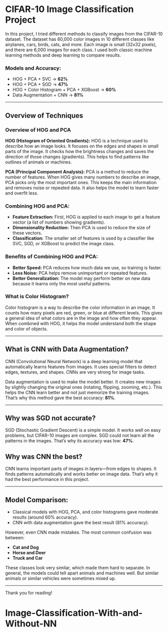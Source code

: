 # CIFAR-10 Image Classification Project

In this project, I tried different methods to classify images from the CIFAR-10 dataset. The dataset has 60,000 color images in 10 different classes like airplanes, cars, birds, cats, and more. Each image is small (32x32 pixels), and there are 6,000 images for each class. I used both classic machine learning methods and deep learning to compare results.

### Models and Accuracy:

* HOG + PCA + SVC → **62%**
* HOG + PCA + SGD → **47%**
* HOG + Color Histogram + PCA + XGBoost → **60%**
* Data Augmentation + CNN → **81%**

---

## Overview of Techniques

### Overview of HOG and PCA

**HOG (Histogram of Oriented Gradients):** HOG is a technique used to describe how an image looks. It focuses on the edges and shapes in small parts of the image. It checks how the brightness changes and saves the direction of those changes (gradients). This helps to find patterns like outlines of animals or machines.

**PCA (Principal Component Analysis):** PCA is a method to reduce the number of features. When HOG gives many numbers to describe an image, PCA picks only the most important ones. This keeps the main information and removes noise or repeated data. It also helps the model to learn faster and overfit less.

### Combining HOG and PCA:

* **Feature Extraction:** First, HOG is applied to each image to get a feature vector (a list of numbers showing gradients).
* **Dimensionality Reduction:** Then PCA is used to reduce the size of these vectors.
* **Classification:** The smaller set of features is used by a classifier like SVC, SGD, or XGBoost to predict the image class.

### Benefits of Combining HOG and PCA:

* **Better Speed:** PCA reduces how much data we use, so training is faster.
* **Less Noise:** PCA helps remove unimportant or repeated features.
* **Better Generalization:** The model may perform better on new data because it learns only the most useful patterns.

### What is Color Histogram?

Color histogram is a way to describe the color information in an image. It counts how many pixels are red, green, or blue at different levels. This gives a general idea of what colors are in the image and how often they appear. When combined with HOG, it helps the model understand both the shape and color of objects.

---

## What is CNN with Data Augmentation?

CNN (Convolutional Neural Network) is a deep learning model that automatically learns features from images. It uses special filters to detect edges, textures, and shapes. CNNs are very strong for image tasks.

Data augmentation is used to make the model better. It creates new images by slightly changing the original ones (rotating, flipping, zooming, etc.). This helps the CNN learn better and not just memorize the training images. That’s why this method gave the best accuracy: **81%**.

---

## Why was SGD not accurate?

SGD (Stochastic Gradient Descent) is a simple model. It works well on easy problems, but CIFAR-10 images are complex. SGD could not learn all the patterns in the images. That’s why its accuracy was low: **47%**.

## Why was CNN the best?

CNN learns important parts of images in layers—from edges to shapes. It finds patterns automatically and works better on image data. That’s why it had the best performance in this project.

---

## Model Comparison:

* Classical models with HOG, PCA, and color histograms gave moderate results (around 60% accuracy).
* CNN with data augmentation gave the best result (81% accuracy).

However, even CNN made mistakes. The most common confusion was between:

* **Cat and Dog**
* **Horse and Deer**
* **Truck and Car**

These classes look very similar, which made them hard to separate. In general, the models could tell apart animals and machines well. But similar animals or similar vehicles were sometimes mixed up.

---

Thank you for reading!
# Image-Classification-With-and-Without-NN
